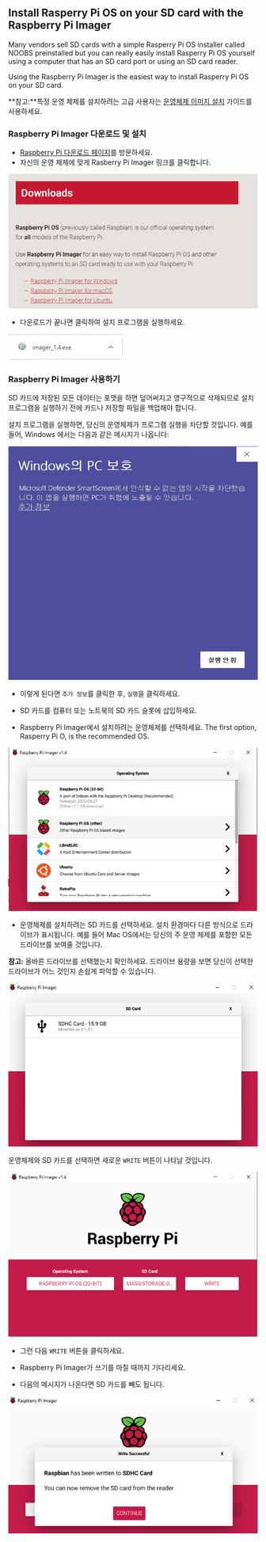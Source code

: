 ## Install Rasperry Pi OS on your SD card with the Raspberry Pi Imager

Many vendors sell SD cards with a simple Rasperry Pi OS installer called NOOBS preinstalled but you can really easily install Rasperry Pi OS yourself using a computer that has an SD card port or using an SD card reader.

Using the Raspberry Pi Imager is the easiest way to install Rasperry Pi OS on your SD card.

**참고:**특정 운영 체제를 설치하려는 고급 사용자는 [운영체제 이미지 설치](https://www.raspberrypi.org/documentation/installation/installing-images/README.md) 가이드를 사용하세요.

### Raspberry Pi Imager 다운로드 및 설치

+ [Raspberry Pi 다운로드 페이지](https://www.raspberrypi.org/downloads)를 방문하세요.
+ 자신의 운영 체제에 맞게 Rasberry Pi Imager 링크를 클릭합니다.

![다운로드 페이지](images/newInstaller_downloadsPage.png)

+ 다운로드가 끝나면 클릭하여 설치 프로그램을 실행하세요.

![설치 프로그램 실행](images/newInstaller_launchInstaller.png)

### Raspberry Pi Imager 사용하기

SD 카드에 저장된 모든 데이터는 포맷을 하면 덮어써지고 영구적으로 삭제되므로 설치 프로그램을 실행하기 전에 카드나 저장할 파일을 백업해야 합니다.

설치 프로그램을 실행하면, 당신의 운영체제가 프로그램 실행을 차단할 것입니다. 예를 들어, Windows 에서는 다음과 같은 메시지가 나옵니다:

![Windows 경고](images/newInstaller_windowsWarning.png)

+ 이렇게 된다면 `추가 정보`를 클릭한 후, `실행`을 클릭하세요.

+ SD 카드를 컴퓨터 또는 노트북의 SD 카드 슬롯에 삽입하세요.

+ Raspberry Pi Imager에서 설치하려는 운영체제를 선택하세요. The first option, Rasperry Pi O, is the recommended OS.

![Windows에서의 Raspberry Pi Imager](images/newInstaller_selectOS.png)

+ 운영체제를 설치하려는 SD 카드를 선택하세요. 설치 환경마다 다른 방식으로 드라이브가 표시됩니다. 예를 들어 Mac OS에서는 당신의 주 운영 체제를 포함한 모든 드라이브를 보여줄 것입니다.

**참고:** 올바른 드라이브를 선택했는지 확인하세요. 드라이브 용량을 보면 당신이 선택한 드라이브가 어느 것인지 손쉽게 파악할 수 있습니다.

![Windows에서의 Raspberry Pi Imager](images/newInstaller_select-SDCard.png)

운영체제와 SD 카드를 선택하면 새로운 `WRITE` 버튼이 나타날 것입니다.

![Windows에서의 Raspberry Pi Imager](images/newInstaller_osAndCardSelected.png)

+ 그런 다음 `WRITE` 버튼을 클릭하세요.

+ Raspberry Pi Imager가 쓰기를 마칠 때까지 기다리세요.

+ 다음의 메시지가 나온다면 SD 카드를 빼도 됩니다.

![쓰기 성공 메시지](images/newInstaller_writeSuccessful.png)
